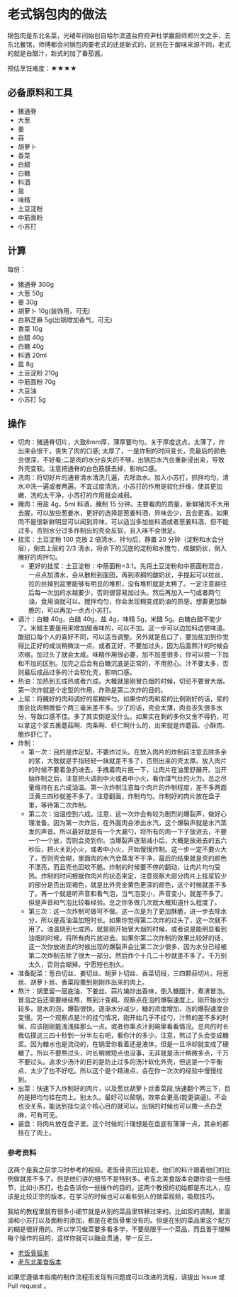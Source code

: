 # 老式锅包肉的做法

锅包肉是东北名菜，光绪年间始创自哈尔滨道台府府尹杜学赢厨师郑兴文之手，去东北餐馆，师傅都会问锅包肉要老式的还是新式的，区别在于酸味来源不同，老式的就是白醋汁，新式的加了番茄酱。

预估烹饪难度：★★★★

## 必备原料和工具

- 猪通脊
- 大葱
- 姜
- 蒜
- 胡萝卜
- 香菜
- 白醋
- 白糖
- 料酒
- 盐
- 味精
- 土豆淀粉
- 中筋面粉
- 小苏打

## 计算

每份：

- 猪通脊 300g
- 大葱 50g
- 姜 30g
- 胡萝卜 10g(装饰用，可无)
- 白熟芝麻 5g(出锅增加香气，可无)
- 香菜 10g
- 白醋 40g
- 白糖 40g
- 料酒 20ml
- 盐 8g
- 土豆淀粉 210g
- 中筋面粉 70g
- 大豆油
- 小苏打 5g

## 操作

- 切肉：猪通脊切片，大致8mm厚，薄厚要均匀。关于厚度这点，太薄了，炸出来会很干，丧失了肉的口感; 太厚了，一是炸制的时间变长，壳最后的颜色会很深，不好看;二是肉的水分丧失的不够，出锅后水汽会重新浸出来，导致外壳变软。注意把通脊的白色筋膜去掉，影响口感。
- 洗肉：将切好片的通脊清水清洗几遍，去除血水。加入小苏打，抓拌均匀，清水冲洗一遍或者两遍。不宜过度清洗，小苏打的作用是软化纤维，使其更加嫩，洗的太干净，小苏打的作用就会减弱。
- 腌肉：用盐 4g，5ml 料酒，腌制 15 分钟。主要看肉的质量，新鲜猪肉不大用去腥，可以放些葱姜水，更好的选择是葱姜料酒，异味会少，且会更香。如果肉不是很新鲜明显可以闻到异味，可以适当多加些料酒或者葱姜料酒，但不能过多，否则水分过多炸制出的壳会反软，且入味不会很足。
- 挂浆：土豆淀粉 100 克放 2 倍清水，拌匀后，静置 20 分钟（淀粉和水会分层），倒去上层的 2/3 清水，将余下的沉底的淀粉和水搅匀，成酸奶状，倒入腌好的肉拌匀。
  - 更好的挂浆：土豆淀粉：中筋面粉=3:1。先将土豆淀粉和中筋面粉混合，一点点加清水，会从散粉到面团，再到浓稠的酸奶状，手提起可以拉丝，拉的丝掉到盆里能够有明显的堆积，没有堆积就是太稀了。一定注意越往后每一次加的水越要少，否则很容易加过头。然后再加入一勺或者两勺油，食用油就可以。搅拌均匀，你会发现糊变成奶油的质感。想要更加酥脆的，可以再加一点点小苏打。
- 调汁：白糖 40g，白醋 40g，盐 4g，味精 5g，米醋 5g。白糖白醋不能少了。米醋主要是用来增加醋香味的，可以不加。这一步可以边加料边尝味道。酸甜口每个人的喜好不同，可以适当调整。另外就是盐口了，要加盐加到你觉得比正好的咸淡稍微淡一点，或者正好，不要加过头，因为后面熬汁的时候会浓缩，加过头了就会太咸。味精作用很必要，加不加差很多，你可以尝一下加和不加的区别。加完之后会有白糖沉底是正常的，不用担心。汁不要太多，否则最后成品过多的汁会软化壳，影响口感。
- 热油：加热到五成热或者六成。大概就是刚冒白烟的时候，切忌不要冒大烟。第一次炸就是个定型的作用，炸熟是第二次炸的目的。
- 上浆：将腌好的肉和调好的浆糊拌匀。如果你的肉和浆的比例刚好的话，浆的面会比肉稍微低个两三毫米差不多。少了的话，壳会太薄，肉会丧失很多水分，导致口感不佳。多了其实倒是没什么。如果实在剩的多你又舍不得扔，可以拿这个浆去裹蘑菇啊、肉条啊、虾仁啊什么的，出来就是炸蘑菇、小酥肉、脆炸虾仁了。
- 炸制：
  - 第一次：目的是炸定型，不要炸过头。在放入肉片的炸制前注意去除多余的浆，大致就是手指轻轻一抹就差不多了，否则出来的壳太厚。放入肉片的时候不要着急扔进去，手拽着肉片拖一下，让肉片在油里舒展开。当开始炸制之后，注意把火调到中火或者中小火，看你煤气灶的火力。总之尽量维持在五六成油温。第一次炸制注意每个肉片的炸制程度，差不多两面泛黄三四秒就差不多了，注意翻面，炸制均匀。炸制好的肉片放在盘子里，等待第二次炸制。
  - 第二次：油温控到六成。注意，这一次炸会有较为剧烈的爆裂声，做好心理准备。因为第一次炸后，在外面肉会渗出水汽，这个爆裂声就是水汽蒸发的声音。所以最好就是有一个大漏勺，将所有的肉一下子放进去，不要一个一个放，否则会烫到你。当爆裂声逐渐减小后，大概是放进去的五六秒后，把火关到小火，或者中小火，开始慢慢炸制。这一步一定不要火大了，否则壳会糊，里面肉的水汽会蒸发不干净，最后的结果就是壳的颜色不漂亮，而且壳也回软不脆。炸制的时候要不停的翻动，让肉片均匀受热。炸制的时间根据你肉片的状态来定，注意观察大部分肉片上挂浆较少的部分是否出现褐色，就是比外壳金黄色更深的颜色，这个时候就差不多了。再一个就是听声音和看气泡，当气泡变小，声音变小，就差不多了。但是声音和气泡比较看经验。总之你多做几次就大概知道什么程度了。
  - 第三次：这一次炸制可做可不做。这一次是为了更加酥脆，进一步去除水分，所以是高油温加短时长。如果你觉得第二次炸的过头了，这一次就不用了。油温烧到七成热，就是刚开始冒大烟的时候，或者说是能明显看到油烟的时候，将所有肉片放进去。如果你第二次炸制的效果比较好的话，这一次你放进去的时候出现的爆裂声会比第二次少很多，因为水分已经被第二次炸制去除了很大一部分。然后炸个十几二十秒就差不多了。千万别太久，否则会糊掉。宁愿短也别久。
- 准备配菜：葱白切丝、姜切丝、胡萝卜切丝、香菜切段，三四颗蒜切片。将葱丝、胡萝卜丝、香菜段撒到刚刚炸出来的肉上。
- 熬汁：锅里留一层底油，下姜丝、蒜片煸炒出香味，倒入糖醋汁，煮沸冒泡。冒泡之后还需要继续熬，熬到汁变稠。观察点在泡的爆裂速度上。刚开始水分较多，是水的泡，爆裂很快。逐渐水分减少，糖的浓度增加，泡的爆裂速度会变慢。另一个观察点是汁的挂勺情况，刚开始几乎不挂勺，汁熬的差不多的时候，应该刚刚能浅浅挂那么一点。或者你乘点汁到碗里看看情况。总共的时长我估摸这三四十秒到一分半左右吧，看你汁的多少。注意，熬过了头会变成糖浆。因为糖水也是流动的，在锅里你看着还是液体，但是一旦冷却就变成了硬糖了。所以不要熬过头，时长稍微短点也没事，无非就是汤汁稍微多点，千万不要过头。追求少汤汁的目的是防止过多的汤汁软化外壳，但这是一个平衡点，太少了也不好吃。所以这个是个精进点，会在你一次次的经验中慢慢找到。
- 出菜：快速下入炸制好的肉片，以及葱丝胡萝卜丝香菜段,快速翻个两三下，目的是把均匀挂在肉上。别太久。最好可以颠锅，效率会更高(能更装逼)。不会也没关系，能达到挂匀这个核心目的就可以。出锅的时候也可以撒一点白芝麻，可有可无。
- 装盘：将肉片放在盘子里。这个时候的汁理想是在盘底有薄薄一点，其余的都挂在了肉上。

### 参考资料

这两个是我之前学习时参考的视频。老饭骨资历比较老，他们的料汁跟着他们的比例做就差不多了。但是他们讲的细节不是特别多。老东北美食版本会跟你说一些细节，比如小苏打。也会告诉你一些操作的目的。这两个教授的初始都是东北人，应该是比较正宗的版本。在学习的时候也可以看些别人的做菜视频，吸取技巧。

我给的教程里就有很多小细节就是从别的菜品里转移过来的。比如浆的调制，里面油和小苏打以及面粉的添加，都是在老饭骨里没有的。但是在别的菜品里这个配方的糊是很好用的。所以学习做菜要多看多学，不要局限于一个菜品，而且善于理解每个操作的目的，这样你就可以融会贯通，举一反三。

- [老饭骨版本](https://www.bilibili.com/video/BV19F411b7ME)
- [老东北美食版本](https://www.bilibili.com/video/BV1wa4y1C7Cd)

如果您遵循本指南的制作流程而发现有问题或可以改进的流程，请提出 Issue 或 Pull request 。
